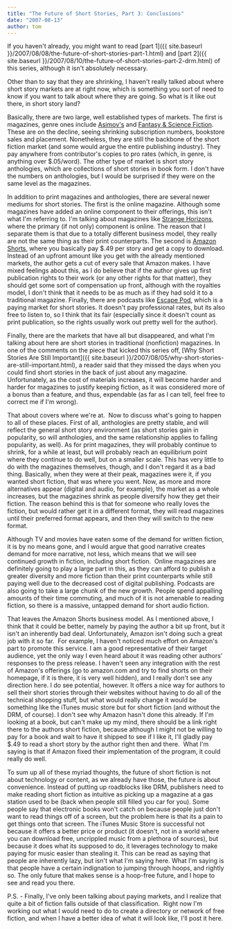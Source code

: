 ```yaml
---
title: "The Future of Short Stories, Part 3: Conclusions"
date: "2007-08-13"
author: tom
---
```


If you haven't already, you might want to read [part 1]({{ site.baseurl }}/2007/08/08/the-future-of-short-stories-part-1.html) and [part 2]({{ site.baseurl }}/2007/08/10/the-future-of-short-stories-part-2-drm.html) of this series, although it isn't absolutely necessary.

Other than to say that they are shrinking, I haven't really talked about where short story markets are at right now, which is something you sort of need to know if you want to talk about where they are going. So what is it like out there, in short story land?

Basically, there are two large, well established types of markets. The first is magazines, genre ones include [Asimov's](http://www.asimovs.com/ "Asimov's Science Fiction") and [Fantasy & Science Fiction](http://www.fsfmag.com/ "The Magazine of Fantasy and Science Fiction"). These are on the decline, seeing shrinking subscription numbers, bookstore sales and placement. Nonetheless, they are still the backbone of the short fiction market (and some would argue the entire publishing industry). They pay anywhere from contributor's copies to pro rates (which, in genre, is anything over $.05/word). The other type of market is short story anthologies, which are collections of short stories in book form. I don't have the numbers on anthologies, but I would be surprised if they were on the same level as the magazines.

In addition to print magazines and anthologies, there are several newer mediums for short stories. The first is the online magazine. Although some magazines have added an online component to their offerings, this isn't what I'm referring to. I'm talking about magazines like [Strange Horizons](http://strangehorizons.com/index.shtml "Strange Horizons"), where the primary (if not only) component is online. The reason that I separate them is that due to a totally different business model, they really are not the same thing as their print counterparts. The second is [Amazon Shorts](http://www.amazon.com/amazon-shorts-digital-shorts/b?ie=UTF8&node=13993911 "Amazon Shorts"), where you basically pay $.49 per story and get a copy to download. Instead of an upfront amount like you get with the already mentioned markets, the author gets a cut of every sale that Amazon makes. I have mixed feelings about this, as I do believe that if the author gives up first publication rights to their work (or any other rights for that matter), they should get some sort of compensation up front, although with the royalties model, I don't think that it needs to be as much as if they had sold it to a traditional magazine. Finally, there are podcasts like [Escape Pod](http://escapepod.org/ "Escape Pod"), which is a paying market for short stories. It doesn't pay professional rates, but its also free to listen to, so I think that its fair (especially since it doesn't count as print publication, so the rights usually work out pretty well for the author).

Finally, there are the markets that have all but disappeared, and what I'm talking about here are short stories in traditional (nonfiction) magazines. In one of the comments on the piece that kicked this series off, [Why Short Stories Are Still Important]({{ site.baseurl }}/2007/08/05/why-short-stories-are-still-important.html), a reader said that they missed the days when you could find short stories in the back of just about any magazine. Unfortunately, as the cost of materials increases, it will become harder and harder for magazines to justify keeping fiction, as it was considered more of a bonus than a feature, and thus, expendable (as far as I can tell, feel free to correct me if I'm wrong).

That about covers where we're at.  Now to discuss what's going to happen to all of these places. First of all, anthologies are pretty stable, and will reflect the general short story environment (as short stories gain in popularity, so will anthologies, and the same relationship applies to falling popularity, as well). As for print magazines, they will probably continue to shrink, for a while at least, but will probably reach an equilibrium point where they continue to do well, but on a smaller scale. This has very little to do with the magazines themselves, though, and I don't regard it as a bad thing. Basically, when they were at their peak, magazines were it, if you wanted short fiction, that was where you went. Now, as more and more alternatives appear (digital and audio, for example), the market as a whole increases, but the magazines shrink as people diversify how they get their fiction. The reason behind this is that for someone who really loves the fiction, but would rather get it in a different format, they will read magazines until their preferred format appears, and then they will switch to the new format.

Although TV and movies have eaten some of the demand for written fiction, it is by no means gone, and I would argue that good narrative creates demand for more narrative, not less, which means that we will see continued growth in fiction, including short fiction.  Online magazines are definitely going to play a large part in this, as they can afford to publish a greater diversity and more fiction than their print counterparts while still paying well due to the decreased cost of digital publishing. Podcasts are also going to take a large chunk of the new growth. People spend appalling amounts of their time commuting, and much of it is not amenable to reading fiction, so there is a massive, untapped demand for short audio fiction.

That leaves the Amazon Shorts business model. As I mentioned above, I think that it could be better, namely by paying the author a bit up front, but it isn't an inherently bad deal. Unfortunately, Amazon isn't doing such a great job with it so far.  For example, I haven't noticed much effort on Amazon's part to promote this service. I am a good representative of their target audience, yet the only way I even heard about it was reading other authors' responses to the press release. I haven't seen any integration with the rest of Amazon's offerings (go to amazon.com and try to find shorts on their homepage, if it is there, it is very well hidden), and I really don't see any direction here. I do see potential, however. It offers a nice way for authors to sell their short stories through their websites without having to do all of the technical shopping stuff, but what would really change it would be something like the iTunes music store but for short fiction (and without the DRM, of course). I don't see why Amazon hasn't done this already. If I'm looking at a book, but can't make up my mind, there should be a link right there to the authors short fiction, because although I might not be willing to pay for a book and wait to have it shipped to see if I like it, I'll gladly pay $.49 to read a short story by the author right then and there.  What I'm saying is that if Amazon fixed their implementation of the program, it could really do well.

To sum up all of these myriad thoughts, the future of short fiction is not about technology or content, as we already have those, the future is about convenience. Instead of putting up roadblocks like DRM, publishers need to make reading short fiction as intuitive as picking up a magazine at a gas station used to be (back when people still filled you car for you). Some people say that electronic books won't catch on because people just don't want to read things off of a screen, but the problem here is that its a pain to get things onto that screen. The iTunes Music Store is successful not because it offers a better price or product (it doesn't, not in a world where you can download free, uncrippled music from a plethora of sources), but because it does what its supposed to do, it leverages technology to make paying for music easier than stealing it. This can be read as saying that people are inherently lazy, but isn't what I'm saying here. What I'm saying is that people have a certain indignation to jumping through hoops, and rightly so. The only future that makes sense is a hoop-free future, and I hope to see and read you there.

P.S. - Finally, I've only been talking about paying markets, and I realize that quite a bit of fiction falls outside of that classification.  Right now I'm working out what I would need to do to create a directory or network of free fiction, and when I have a better idea of what it will look like, I'll post it here.
